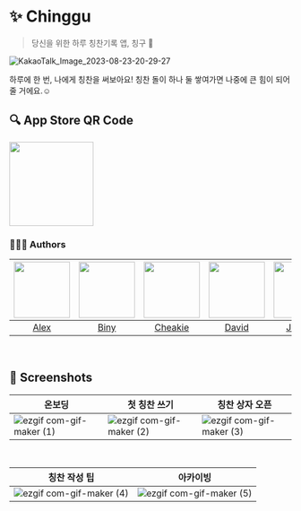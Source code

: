 # ✨ Chinggu
> 당신을 위한 하루 칭찬기록 앱, 칭구 🌛

![KakaoTalk_Image_2023-08-23-20-29-27](https://github.com/DeveloperAcademy-POSTECH/MC2-Team13-Ddojeon/assets/102914072/75228d56-79fd-49f2-b1d2-d0e0c0323ebd)

하루에 한 번, 나에게 칭찬을 써보아요! 칭찬 돌이 하나 둘 쌓여가면 나중에 큰 힘이 되어줄 거에요.☺️
</br>
## 🔍 App Store QR Code
<img src="https://github.com/DeveloperAcademy-POSTECH/MC2-Team13-Ddojeon/assets/102914072/19c6b091-e92a-4df4-9769-0e6a93a2c2c8" width="150px">

### 👨‍👧‍👦 Authors

| [<img src="https://github.com/DeveloperAcademy-POSTECH/MC2-Team13-Ddojeon/assets/102914072/0d7bb350-8de0-43e7-b982-57f4f4c33bc2" width="100px">](https://github.com/bluehyudawn) | [<img src="https://github.com/DeveloperAcademy-POSTECH/MC2-Team13-Ddojeon/assets/102914072/56894f14-6b71-4a49-abdd-1db8d1389d15" width="100px">](https://github.com/SeBin-Kwon) | [<img src="https://github.com/DeveloperAcademy-POSTECH/MC2-Team13-Ddojeon/assets/102914072/70e2e7ba-292a-4aa9-ae32-e5fa9ab38c89" width="100px">](https://github.com/chaekie) | [<img src="https://github.com/DeveloperAcademy-POSTECH/MC2-Team13-Ddojeon/assets/102914072/940fbceb-88fc-4adc-bbf2-390c165037cf" width="100px">](https://github.com/bravej1x4) | [<img src="https://github.com/DeveloperAcademy-POSTECH/MC2-Team13-Ddojeon/assets/102914072/3dd075bc-c652-48b1-8a25-1db2407334b6" width="100px">](https://github.com/JJunghyunY) | [<img src="https://github.com/DeveloperAcademy-POSTECH/MC2-Team13-Ddojeon/assets/102914072/19159ace-dffc-48c9-be7d-1073e72a22c5" width="100px">](https://github.com/OLING99) |
| :----------------------------------------------------------: | :----------------------------------------------------------: | :----------------------------------------------------------: | :----------------------------------------------------------: | :----------------------------------------------------------: | :----------------------------------------------------------: |
|              [Alex](https://github.com/bluehyudawn)             |            [Biny](https://github.com/SeBin-Kwon)             |             [Cheakie](https://github.com/chaekie)             |              [David](https://github.com/bravej1x4)              |             [Junyoo](https://github.com/JJunghyunY)              |           [Oling](https://github.com/OLING99)           |
</br>                                                                                  


## 📱 Screenshots
|온보딩|첫 칭찬 쓰기|칭찬 상자 오픈|
|---|---|---|
|![ezgif com-gif-maker (1)](https://github.com/DeveloperAcademy-POSTECH/MC2-Team13-Ddojeon/assets/102914072/0180a22b-d540-4c35-a5e7-28f878c1c8f7)|![ezgif com-gif-maker (2)](https://github.com/DeveloperAcademy-POSTECH/MC2-Team13-Ddojeon/assets/102914072/b3b8d613-a843-4e8d-9aee-e883ec783124)|![ezgif com-gif-maker (3)](https://github.com/DeveloperAcademy-POSTECH/MC2-Team13-Ddojeon/assets/102914072/9090fa35-ce60-4a36-9640-63814519dbba)|

<br>

|칭찬 작성 팁|아카이빙|
|---|---|
|![ezgif com-gif-maker (4)](https://github.com/DeveloperAcademy-POSTECH/MC2-Team13-Ddojeon/assets/102914072/50e3a402-26f5-4956-9980-c2d7182bdebf)|![ezgif com-gif-maker (5)](https://github.com/DeveloperAcademy-POSTECH/MC2-Team13-Ddojeon/assets/102914072/d8c5bbeb-e283-4b23-98eb-93ee152c6821)|
